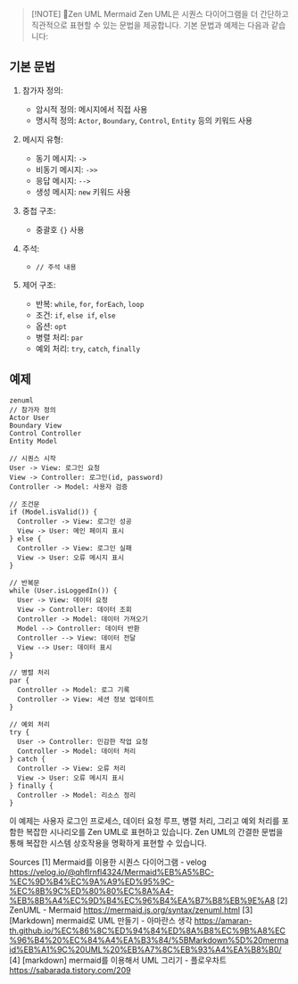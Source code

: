 
> [!NOTE] Zen UML
> Mermaid Zen UML은 시퀀스 다이어그램을 더 간단하고 직관적으로 표현할 수 있는 문법을 제공합니다. 기본 문법과 예제는 다음과 같습니다:
## 기본 문법

1. 참가자 정의:
   - 암시적 정의: 메시지에서 직접 사용
   - 명시적 정의: `Actor`, `Boundary`, `Control`, `Entity` 등의 키워드 사용

2. 메시지 유형:
   - 동기 메시지: `->`
   - 비동기 메시지: `->>`
   - 응답 메시지: `-->`
   - 생성 메시지: `new` 키워드 사용

3. 중첩 구조:
   - 중괄호 `{}` 사용

4. 주석:
   - `// 주석 내용`

5. 제어 구조:
   - 반복: `while`, `for`, `forEach`, `loop`
   - 조건: `if`, `else if`, `else`
   - 옵션: `opt`
   - 병렬 처리: `par`
   - 예외 처리: `try`, `catch`, `finally`

## 예제

```mermaid
zenuml
// 참가자 정의
Actor User
Boundary View
Control Controller
Entity Model

// 시퀀스 시작
User -> View: 로그인 요청
View -> Controller: 로그인(id, password)
Controller -> Model: 사용자 검증

// 조건문
if (Model.isValid()) {
  Controller -> View: 로그인 성공
  View -> User: 메인 페이지 표시
} else {
  Controller -> View: 로그인 실패
  View -> User: 오류 메시지 표시
}

// 반복문
while (User.isLoggedIn()) {
  User -> View: 데이터 요청
  View -> Controller: 데이터 조회
  Controller -> Model: 데이터 가져오기
  Model --> Controller: 데이터 반환
  Controller --> View: 데이터 전달
  View --> User: 데이터 표시
}

// 병렬 처리
par {
  Controller -> Model: 로그 기록
  Controller -> View: 세션 정보 업데이트
}

// 예외 처리
try {
  User -> Controller: 민감한 작업 요청
  Controller -> Model: 데이터 처리
} catch {
  Controller -> View: 오류 처리
  View -> User: 오류 메시지 표시
} finally {
  Controller -> Model: 리소스 정리
}
```

이 예제는 사용자 로그인 프로세스, 데이터 요청 루프, 병렬 처리, 그리고 예외 처리를 포함한 복잡한 시나리오를 Zen UML로 표현하고 있습니다. Zen UML의 간결한 문법을 통해 복잡한 시스템 상호작용을 명확하게 표현할 수 있습니다.

Sources
[1] Mermaid를 이용한 시퀀스 다이어그램 - velog https://velog.io/@qhflrnfl4324/Mermaid%EB%A5%BC-%EC%9D%B4%EC%9A%A9%ED%95%9C-%EC%8B%9C%ED%80%80%EC%8A%A4-%EB%8B%A4%EC%9D%B4%EC%96%B4%EA%B7%B8%EB%9E%A8
[2] ZenUML - Mermaid https://mermaid.js.org/syntax/zenuml.html
[3] [Markdown] mermaid로 UML 만들기 - 아마란스 생각 https://amaran-th.github.io/%EC%86%8C%ED%94%84%ED%8A%B8%EC%9B%A8%EC%96%B4%20%EC%84%A4%EA%B3%84/%5BMarkdown%5D%20mermaid%EB%A1%9C%20UML%20%EB%A7%8C%EB%93%A4%EA%B8%B0/
[4] [markdown] mermaid를 이용해서 UML 그리기 - 플로우차트 https://sabarada.tistory.com/209
